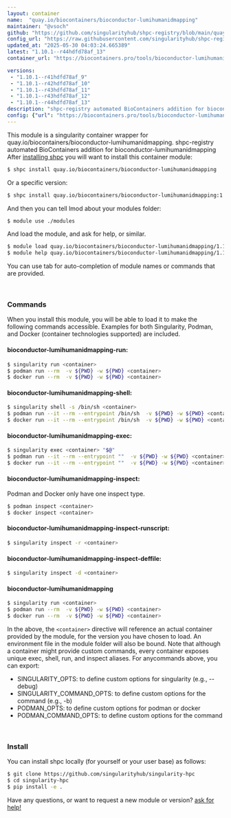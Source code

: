 ```yaml
---
layout: container
name:  "quay.io/biocontainers/bioconductor-lumihumanidmapping"
maintainer: "@vsoch"
github: "https://github.com/singularityhub/shpc-registry/blob/main/quay.io/biocontainers/bioconductor-lumihumanidmapping/container.yaml"
config_url: "https://raw.githubusercontent.com/singularityhub/shpc-registry/main/quay.io/biocontainers/bioconductor-lumihumanidmapping/container.yaml"
updated_at: "2025-05-30 04:03:24.665389"
latest: "1.10.1--r44hdfd78af_13"
container_url: "https://biocontainers.pro/tools/bioconductor-lumihumanidmapping"

versions:
 - "1.10.1--r41hdfd78af_9"
 - "1.10.1--r42hdfd78af_10"
 - "1.10.1--r43hdfd78af_11"
 - "1.10.1--r43hdfd78af_12"
 - "1.10.1--r44hdfd78af_13"
description: "shpc-registry automated BioContainers addition for bioconductor-lumihumanidmapping"
config: {"url": "https://biocontainers.pro/tools/bioconductor-lumihumanidmapping", "maintainer": "@vsoch", "description": "shpc-registry automated BioContainers addition for bioconductor-lumihumanidmapping", "latest": {"1.10.1--r44hdfd78af_13": "sha256:6155c2458273bb7f1ddceaa194365e913b10cb08c8f39361673d28e9daa139ff"}, "tags": {"1.10.1--r41hdfd78af_9": "sha256:fb190bbfd75333dc8d18614711639135d3fafc8c0727877163678dd6cf5a3bca", "1.10.1--r42hdfd78af_10": "sha256:74a153bfa2e6a206cbfbd9f917126c73b2e5bae2c090cc44603e86e4788c4fea", "1.10.1--r43hdfd78af_11": "sha256:742d964defc9a676bac93bfcf8a3a737bb8392b4d433ff328c14fd137acefaae", "1.10.1--r43hdfd78af_12": "sha256:e4ee1e92c3baf9085478e48914d036296daeab7f5a57b4822e0751cd3422cc65", "1.10.1--r44hdfd78af_13": "sha256:6155c2458273bb7f1ddceaa194365e913b10cb08c8f39361673d28e9daa139ff"}, "docker": "quay.io/biocontainers/bioconductor-lumihumanidmapping"}
---
```


This module is a singularity container wrapper for quay.io/biocontainers/bioconductor-lumihumanidmapping.
shpc-registry automated BioContainers addition for bioconductor-lumihumanidmapping
After [installing shpc](#install) you will want to install this container module:


```bash
$ shpc install quay.io/biocontainers/bioconductor-lumihumanidmapping
```

Or a specific version:

```bash
$ shpc install quay.io/biocontainers/bioconductor-lumihumanidmapping:1.10.1--r44hdfd78af_13
```

And then you can tell lmod about your modules folder:

```bash
$ module use ./modules
```

And load the module, and ask for help, or similar.

```bash
$ module load quay.io/biocontainers/bioconductor-lumihumanidmapping/1.10.1--r44hdfd78af_13
$ module help quay.io/biocontainers/bioconductor-lumihumanidmapping/1.10.1--r44hdfd78af_13
```

You can use tab for auto-completion of module names or commands that are provided.

<br>

### Commands

When you install this module, you will be able to load it to make the following commands accessible.
Examples for both Singularity, Podman, and Docker (container technologies supported) are included.

#### bioconductor-lumihumanidmapping-run:

```bash
$ singularity run <container>
$ podman run --rm  -v ${PWD} -w ${PWD} <container>
$ docker run --rm  -v ${PWD} -w ${PWD} <container>
```

#### bioconductor-lumihumanidmapping-shell:

```bash
$ singularity shell -s /bin/sh <container>
$ podman run --it --rm --entrypoint /bin/sh  -v ${PWD} -w ${PWD} <container>
$ docker run --it --rm --entrypoint /bin/sh  -v ${PWD} -w ${PWD} <container>
```

#### bioconductor-lumihumanidmapping-exec:

```bash
$ singularity exec <container> "$@"
$ podman run --it --rm --entrypoint ""  -v ${PWD} -w ${PWD} <container> "$@"
$ docker run --it --rm --entrypoint ""  -v ${PWD} -w ${PWD} <container> "$@"
```

#### bioconductor-lumihumanidmapping-inspect:

Podman and Docker only have one inspect type.

```bash
$ podman inspect <container>
$ docker inspect <container>
```

#### bioconductor-lumihumanidmapping-inspect-runscript:

```bash
$ singularity inspect -r <container>
```

#### bioconductor-lumihumanidmapping-inspect-deffile:

```bash
$ singularity inspect -d <container>
```



#### bioconductor-lumihumanidmapping

```bash
$ singularity run <container>
$ podman run --rm  -v ${PWD} -w ${PWD} <container>
$ docker run --rm  -v ${PWD} -w ${PWD} <container>
```


In the above, the `<container>` directive will reference an actual container provided
by the module, for the version you have chosen to load. An environment file in the
module folder will also be bound. Note that although a container
might provide custom commands, every container exposes unique exec, shell, run, and
inspect aliases. For anycommands above, you can export:

 - SINGULARITY_OPTS: to define custom options for singularity (e.g., --debug)
 - SINGULARITY_COMMAND_OPTS: to define custom options for the command (e.g., -b)
 - PODMAN_OPTS: to define custom options for podman or docker
 - PODMAN_COMMAND_OPTS: to define custom options for the command

<br>

### Install

You can install shpc locally (for yourself or your user base) as follows:

```bash
$ git clone https://github.com/singularityhub/singularity-hpc
$ cd singularity-hpc
$ pip install -e .
```

Have any questions, or want to request a new module or version? [ask for help!](https://github.com/singularityhub/singularity-hpc/issues)